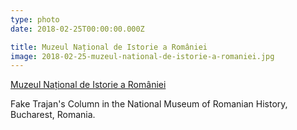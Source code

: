 ```yaml
---
type: photo
date: 2018-02-25T00:00:00.000Z

title: Muzeul Național de Istorie a României
image: 2018-02-25-muzeul-national-de-istorie-a-romaniei.jpg
---
```


[Muzeul Național de Istorie a României](http://mnir.ro)

Fake Trajan's Column in the National Museum of Romanian History, Bucharest, Romania.
